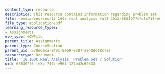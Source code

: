 ```yaml
---
content_type: resource
description: This resource contains information regarding problem set 7 solution.
file: /media/courses/18-100c-real-analysis-fall-2012/658397f6fe5c7164e961127b42c69333_MIT18_100CF12_Prob_Set_7.pdf
file_type: application/pdf
learning_resource_types:
- Assignments
ocw_type: OCWFile
parent_title: Assignments
parent_type: CourseSection
parent_uid: 578e6eca-8f91-8e69-9b07-a940ddf8c79e
resourcetype: Document
title: '18.100C Real Analysis: Problem Set 7 Solution'
uid: 658397f6-fe5c-7164-e961-127b42c69333
---
```

